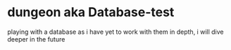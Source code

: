 # dungeon aka Database-test
playing with a database as i have yet to work with them in depth, i will dive deeper in the future
